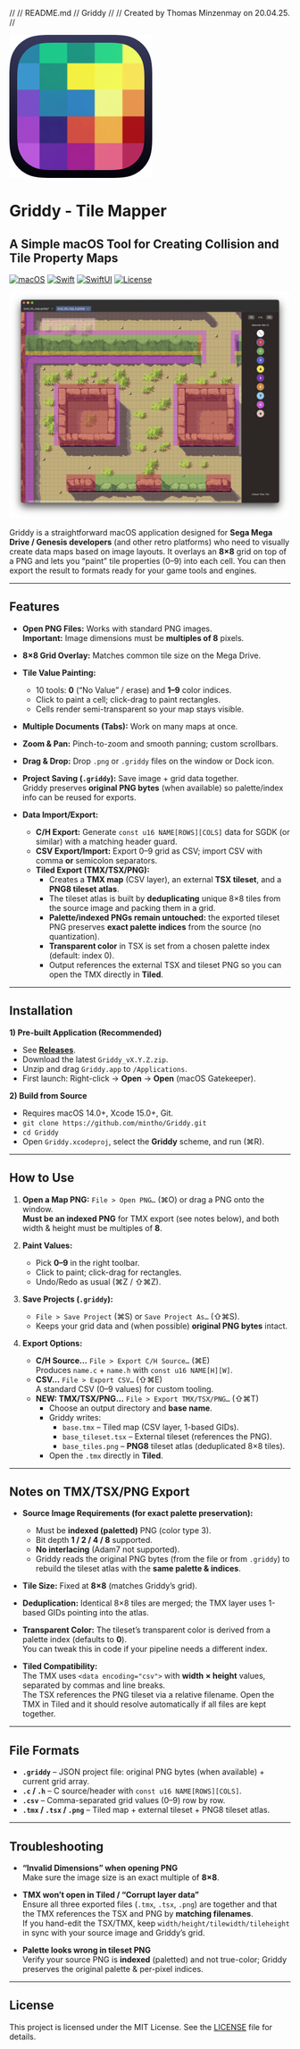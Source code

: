//
//  README.md
//  Griddy
//
//  Created by Thomas Minzenmay on 20.04.25. 
//

![Griddy App Icon](img/Icon.png)

# Griddy - Tile Mapper

## A Simple macOS Tool for Creating Collision and Tile Property Maps

[![macOS](https://img.shields.io/badge/macOS-15.0%2B-blue)](https://www.apple.com/macos)
[![Swift](https://img.shields.io/badge/Swift-5.9%2B-orange.svg)](https://swift.org)
[![SwiftUI](https://img.shields.io/badge/SwiftUI-Latest-brightgreen.svg)](https://developer.apple.com/xcode/swiftui/)
[![License](https://img.shields.io/badge/License-MIT-lightgrey.svg)](LICENSE)

![Griddy App Screenshot](img/Griddy.png)

Griddy is a straightforward macOS application designed for **Sega Mega Drive / Genesis developers** (and other retro platforms) who need to visually create data maps based on image layouts. It overlays an **8×8** grid on top of a PNG and lets you “paint” tile properties (0–9) into each cell. You can then export the result to formats ready for your game tools and engines.

---

## Features

- **Open PNG Files:** Works with standard PNG images.  
  **Important:** Image dimensions must be **multiples of 8** pixels.

- **8×8 Grid Overlay:** Matches common tile size on the Mega Drive.

- **Tile Value Painting:**
  - 10 tools: **0** (“No Value” / erase) and **1–9** color indices.
  - Click to paint a cell; click-drag to paint rectangles.
  - Cells render semi-transparent so your map stays visible.

- **Multiple Documents (Tabs):** Work on many maps at once.

- **Zoom & Pan:** Pinch-to-zoom and smooth panning; custom scrollbars.

- **Drag & Drop:** Drop `.png` or `.griddy` files on the window or Dock icon.

- **Project Saving (`.griddy`):** Save image + grid data together.  
  Griddy preserves **original PNG bytes** (when available) so palette/index info can be reused for exports.

- **Data Import/Export:**
  - **C/H Export:** Generate `const u16 NAME[ROWS][COLS]` data for SGDK (or similar) with a matching header guard.
  - **CSV Export/Import:** Export 0–9 grid as CSV; import CSV with comma **or** semicolon separators.
  - **Tiled Export (TMX/TSX/PNG):**
    - Creates a **TMX map** (CSV layer), an external **TSX tileset**, and a **PNG8 tileset atlas**.
    - The tileset atlas is built by **deduplicating** unique 8×8 tiles from the source image and packing them in a grid.
    - **Palette/indexed PNGs remain untouched:** the exported tileset PNG preserves **exact palette indices** from the source (no quantization).
    - **Transparent color** in TSX is set from a chosen palette index (default: index 0).
    - Output references the external TSX and tileset PNG so you can open the TMX directly in **Tiled**.

---

## Installation

**1) Pre-built Application (Recommended)**

- See **[Releases](https://github.com/mintho/Griddy/releases)**.
- Download the latest `Griddy_vX.Y.Z.zip`.
- Unzip and drag `Griddy.app` to `/Applications`.
- First launch: Right-click → **Open** → **Open** (macOS Gatekeeper).

**2) Build from Source**

- Requires macOS 14.0+, Xcode 15.0+, Git.
- `git clone https://github.com/mintho/Griddy.git`
- `cd Griddy`
- Open `Griddy.xcodeproj`, select the **Griddy** scheme, and run (⌘R).

---

## How to Use

1. **Open a Map PNG:** `File > Open PNG…` (⌘O) or drag a PNG onto the window.  
   **Must be an indexed PNG** for TMX export (see notes below), and both width & height must be multiples of **8**.

2. **Paint Values:**
   - Pick **0–9** in the right toolbar.
   - Click to paint; click-drag for rectangles.
   - Undo/Redo as usual (⌘Z / ⇧⌘Z).

3. **Save Projects (`.griddy`):**
   - `File > Save Project` (⌘S) or `Save Project As…` (⇧⌘S).
   - Keeps your grid data and (when possible) **original PNG bytes** intact.

4. **Export Options:**
   - **C/H Source…** `File > Export C/H Source…` (⌘E)  
     Produces `name.c` + `name.h` with `const u16 NAME[H][W]`.
   - **CSV…** `File > Export CSV…` (⇧⌘E)  
     A standard CSV (0–9 values) for custom tooling.
   - **NEW: TMX/TSX/PNG…** `File > Export TMX/TSX/PNG…` (⇧⌘T)  
     - Choose an output directory and **base name**.
     - Griddy writes:
       - `base.tmx` – Tiled map (CSV layer, 1-based GIDs).
       - `base_tileset.tsx` – External tileset (references the PNG).
       - `base_tiles.png` – **PNG8** tileset atlas (deduplicated 8×8 tiles).
     - Open the `.tmx` directly in **Tiled**.

---

## Notes on TMX/TSX/PNG Export

- **Source Image Requirements (for exact palette preservation):**
  - Must be **indexed (paletted)** PNG (color type 3).
  - Bit depth **1 / 2 / 4 / 8** supported.
  - **No interlacing** (Adam7 not supported).
  - Griddy reads the original PNG bytes (from the file or from `.griddy`) to rebuild the tileset atlas with the **same palette & indices**.

- **Tile Size:** Fixed at **8×8** (matches Griddy’s grid).

- **Deduplication:** Identical 8×8 tiles are merged; the TMX layer uses 1-based GIDs pointing into the atlas.

- **Transparent Color:** The tileset’s transparent color is derived from a palette index (defaults to **0**).  
  You can tweak this in code if your pipeline needs a different index.

- **Tiled Compatibility:**  
  The TMX uses `<data encoding="csv">` with **width × height** values, separated by commas and line breaks.  
  The TSX references the PNG tileset via a relative filename. Open the TMX in Tiled and it should resolve automatically if all files are kept together.

---

## File Formats

- **`.griddy`** – JSON project file: original PNG bytes (when available) + current grid array.
- **`.c` / `.h`** – C source/header with `const u16 NAME[ROWS][COLS]`.
- **`.csv`** – Comma-separated grid values (0–9) row by row.
- **`.tmx` / `.tsx` / `.png`** – Tiled map + external tileset + PNG8 tileset atlas.

---

## Troubleshooting

- **“Invalid Dimensions” when opening PNG**  
  Make sure the image size is an exact multiple of **8×8**.

- **TMX won’t open in Tiled / “Corrupt layer data”**  
  Ensure all three exported files (`.tmx`, `.tsx`, `.png`) are together and that the TMX references the TSX and PNG by **matching filenames**.  
  If you hand-edit the TSX/TMX, keep `width/height/tilewidth/tileheight` in sync with your source image and Griddy’s grid.

- **Palette looks wrong in tileset PNG**  
  Verify your source PNG is **indexed** (paletted) and not true-color; Griddy preserves the original palette & per-pixel indices.

---

## License

This project is licensed under the MIT License. See the [LICENSE](LICENSE) file for details.
